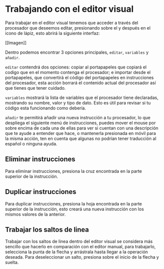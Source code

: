 # Trabajando con el editor visual

Para trabajar en el editor visual tenemos que acceder a través del procesador que deseemos editar, presionando sobre el y después en el icono de lápiz, esto abrirá la siguiente interfaz:

[[Imagen]]

Dentro podemos encontrar 3 opciones principales, `editar`, `variables` y `añadir`. 

`editar` contendrá dos opciones: copiar al portapapeles que copiará el codigo que en el momento contenga el procesador; e importar desde el portapapeles, que convertirá el código del portapapeles en instrucciones del procesador, esta acción borrará el contenido actual del procesador así que tienes que tener cuidado.

`variables`  mostrará la lista de variables que el procesador tiene declaradas, mostrando su nombre, valor y tipo de dato. Esto es útil para revisar si tu código esta funcionando como debería.

`añadir` te permitirá añadir una nueva instrucción a tu procesador, lo que despliega el siguiente menú de instrucciones, puedes mover el mouse por sobre encima de cada una de ellas para ver si cuentan con una descripción que te ayude a entender que hace, o mantenerla presionada en móvil para la misma acción, ten en cuenta que algunas no podrían tener traducción al español o ninguna ayuda. 

## Eliminar instrucciones

Para eliminar instrucciones, presiona la cruz encontrada en la parte superior de la instrucción.

## Duplicar instrucciones

Para duplicar instrucciones, presiona la hoja encontrada en la parte superior de la instrucción, esto creará una nueva instrucción con los mismos valores de la anterior.

## Trabajar los saltos de linea

Trabajar con los saltos de linea dentro del editor visual se considera más sencillo que hacerlo en comparación con el editor manual, para trabajarlo, selecciona la punta de la flecha y arrástrala hasta llegar a la operación deseada. Para deseleccionar un salto, presiona sobre el inicio de la flecha y suelta.
